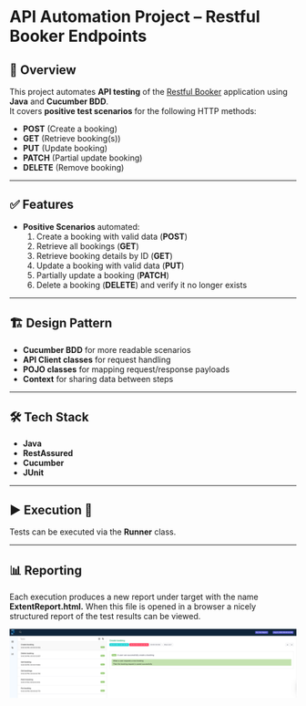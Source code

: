 # API Automation Project – Restful Booker Endpoints

## 📌 Overview  
This project automates **API testing** of the [Restful Booker](https://restful-booker.herokuapp.com/) application using **Java** and **Cucumber BDD**.  
It covers **positive test scenarios** for the following HTTP methods:  
- **POST** (Create a booking)  
- **GET** (Retrieve booking(s))  
- **PUT** (Update booking)  
- **PATCH** (Partial update booking)  
- **DELETE** (Remove booking)  

---

## ✅ Features  
- **Positive Scenarios** automated:  
  1. Create a booking with valid data (**POST**)  
  2. Retrieve all bookings (**GET**)  
  3. Retrieve booking details by ID (**GET**)  
  4. Update a booking with valid data (**PUT**)  
  5. Partially update a booking (**PATCH**)  
  6. Delete a booking (**DELETE**) and verify it no longer exists  

---

## 🏗 Design Pattern  
- **Cucumber BDD** for more readable scenarios  
- **API Client classes** for request handling  
- **POJO classes** for mapping request/response payloads  
- **Context** for sharing data between steps  

---

## 🛠 Tech Stack  
- **Java**  
- **RestAssured**  
- **Cucumber**  
- **JUnit**  

---

## ▶️ Execution 🚀  
Tests can be executed via the **Runner** class.  

---

## 📊 Reporting
Each execution produces a new report under target with the name **ExtentReport.html.** When this file is opened in a browser a nicely structured report of the test results can be viewed.

![Test Report Screenshot](images/test-report.png)
